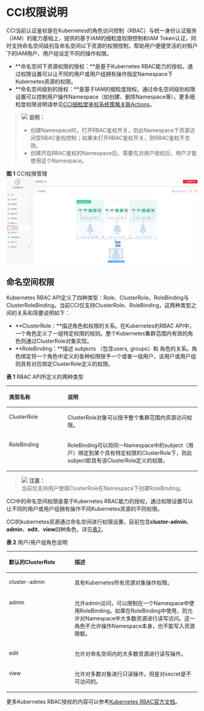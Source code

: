 # CCI权限说明<a name="cci_01_0093"></a>

CCI当前认证鉴权是在Kubernetes的角色访问控制（RBAC）与统一身份认证服务（IAM）的能力基础上，提供的基于IAM的细粒度权限控制和IAM Token认证，同时支持命名空间级别及命名空间以下资源的权限控制，帮助用户便捷灵活的对租户下的IAM用户、用户组设定不同的操作权限。

-   **命名空间下资源权限的授权：**是基于Kubernetes RBAC能力的授权。通过权限设置可以让不同的用户或用户组拥有操作指定Namespace下Kubernetes资源的权限。
-   **命名空间级别的授权：**是基于IAM的细粒度授权。通过命名空间级别权限设置可以控制用户操作Namespace（如创建、删除Namespace等）。更多细粒度权限说明请参见[CCI细粒度鉴权系统策略关联Actions](https://support.huaweicloud.com/productdesc-cci/cci_03_0008.html#section0)。

>![](public_sys-resources/icon-note.gif) **说明：**   
>-   创建Namespace时，打开RBAC鉴权开关，则此Namespace下资源访问受RBAC鉴权控制；如果未打开RBAC鉴权开关，则RBAC鉴权不生效。  
>-   创建开启RBAC鉴权的Namespace后，需要先对用户授权后，用户才能使用这个Namespace。  

**图 1**  CCI权限管理<a name="fig338584562419"></a>  
![](figures/CCI权限管理.png "CCI权限管理")

## 命名空间权限<a name="section944114820217"></a>

Kubernetes RBAC API定义了四种类型：Role、ClusterRole、RoleBinding与ClusterRoleBinding。当前CCI仅支持ClusterRole、RoleBinding，这两种类型之间的关系和简要说明如下：

-   **ClusterRole：**描述角色和权限的关系。在Kubernetes的RBAC API中，一个角色定义了一组特定权限的规则。整个Kubernetes集群范围内有效的角色则通过ClusterRole对象实现。
-   **RoleBinding：**描述 subjects （包含users, groups）和 角色的关系。角色绑定将一个角色中定义的各种权限授予一个或者一组用户，该用户或用户组则具有对应绑定ClusterRole定义的权限。

**表 1**  RBAC API所定义的两种类型

<a name="table7143142111614"></a>
<table><thead align="left"><tr id="row1914410211164"><th class="cellrowborder" valign="top" width="30.620000000000005%" id="mcps1.2.3.1.1"><p id="p614452101611"><a name="p614452101611"></a><a name="p614452101611"></a>类型名称</p>
</th>
<th class="cellrowborder" valign="top" width="69.38%" id="mcps1.2.3.1.2"><p id="p12144622163"><a name="p12144622163"></a><a name="p12144622163"></a>说明</p>
</th>
</tr>
</thead>
<tbody><tr id="row2014418219161"><td class="cellrowborder" valign="top" width="30.620000000000005%" headers="mcps1.2.3.1.1 "><p id="p4498748131713"><a name="p4498748131713"></a><a name="p4498748131713"></a>ClusterRole</p>
</td>
<td class="cellrowborder" valign="top" width="69.38%" headers="mcps1.2.3.1.2 "><p id="p176330155212"><a name="p176330155212"></a><a name="p176330155212"></a>ClusterRole对象可以授予整个集群范围内资源访问权限。</p>
</td>
</tr>
<tr id="row16145329168"><td class="cellrowborder" valign="top" width="30.620000000000005%" headers="mcps1.2.3.1.1 "><p id="p13145527161"><a name="p13145527161"></a><a name="p13145527161"></a>RoleBinding</p>
</td>
<td class="cellrowborder" valign="top" width="69.38%" headers="mcps1.2.3.1.2 "><p id="p1214572201610"><a name="p1214572201610"></a><a name="p1214572201610"></a>RoleBinding可以将同一Namespace中的subject（用户）绑定到某个具有特定权限的ClusterRole下，则此subject即具有该ClusterRole定义的权限。</p>
</td>
</tr>
</tbody>
</table>

>![](public_sys-resources/icon-caution.gif) **注意：**   
>当前仅支持用户使用ClusterRole在Namespace下创建RoleBinding。  

CCI中的命名空间权限是基于Kubernetes RBAC能力的授权，通过权限设置可以让不同的用户或用户组拥有操作不同Kubernetes资源的不同权限。

CCI的kubernetes资源通过命名空间进行权限设置，目前包含**cluster-admin**、**admin**、**edit**、**view**四种角色，详见[表2](#table174765455252)。

**表 2**  用户/用户组角色说明

<a name="table174765455252"></a>
<table><thead align="left"><tr id="row19540194512257"><th class="cellrowborder" valign="top" width="34.300000000000004%" id="mcps1.2.3.1.1"><p id="p1654017455258"><a name="p1654017455258"></a><a name="p1654017455258"></a>默认的ClusterRole</p>
</th>
<th class="cellrowborder" valign="top" width="65.7%" id="mcps1.2.3.1.2"><p id="p0540144517258"><a name="p0540144517258"></a><a name="p0540144517258"></a>描述</p>
</th>
</tr>
</thead>
<tbody><tr id="row151518546195"><td class="cellrowborder" valign="top" width="34.300000000000004%" headers="mcps1.2.3.1.1 "><p id="p35167544194"><a name="p35167544194"></a><a name="p35167544194"></a>cluster-admin</p>
</td>
<td class="cellrowborder" valign="top" width="65.7%" headers="mcps1.2.3.1.2 "><p id="p13516125441918"><a name="p13516125441918"></a><a name="p13516125441918"></a>具有Kubernetes所有资源对象操作权限。</p>
</td>
</tr>
<tr id="row195412454251"><td class="cellrowborder" valign="top" width="34.300000000000004%" headers="mcps1.2.3.1.1 "><p id="p4541104518251"><a name="p4541104518251"></a><a name="p4541104518251"></a>admin</p>
</td>
<td class="cellrowborder" valign="top" width="65.7%" headers="mcps1.2.3.1.2 "><p id="p154117452251"><a name="p154117452251"></a><a name="p154117452251"></a>允许admin访问，可以限制在一个Namespace中使用RoleBinding。如果在RoleBinding中使用，则允许对Namespace中大多数资源进行读写访问。这一角色不允许操作Namespace本身，也不能写入资源限额。</p>
</td>
</tr>
<tr id="row12541445182514"><td class="cellrowborder" valign="top" width="34.300000000000004%" headers="mcps1.2.3.1.1 "><p id="p55415459252"><a name="p55415459252"></a><a name="p55415459252"></a>edit</p>
</td>
<td class="cellrowborder" valign="top" width="65.7%" headers="mcps1.2.3.1.2 "><p id="p20541545152519"><a name="p20541545152519"></a><a name="p20541545152519"></a>允许对命名空间内的大多数资源进行读写操作。</p>
</td>
</tr>
<tr id="row15541154516259"><td class="cellrowborder" valign="top" width="34.300000000000004%" headers="mcps1.2.3.1.1 "><p id="p20541194582515"><a name="p20541194582515"></a><a name="p20541194582515"></a>view</p>
</td>
<td class="cellrowborder" valign="top" width="65.7%" headers="mcps1.2.3.1.2 "><p id="p65420455258"><a name="p65420455258"></a><a name="p65420455258"></a>允许对多数对象进行只读操作，但是对secret是不可访问的。</p>
</td>
</tr>
</tbody>
</table>

更多Kubernetes RBAC授权的内容可以参考[Kubernetes RBAC官方文档](https://kubernetes.io/docs/admin/authorization/rbac/)。

